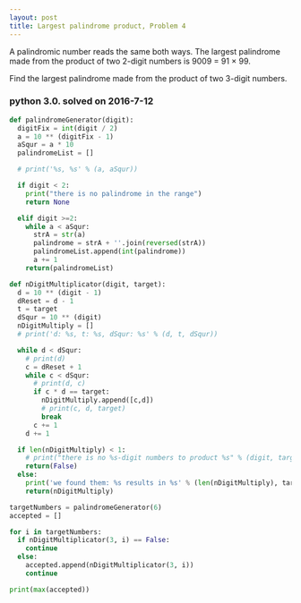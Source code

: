 ```yaml
---
layout: post
title: Largest palindrome product, Problem 4
---
```


A palindromic number reads the same both ways. The largest palindrome made from the product of two 2-digit numbers is 9009 = 91 × 99.

Find the largest palindrome made from the product of two 3-digit numbers.

### python 3.0. solved on 2016-7-12

```python
def palindromeGenerator(digit):
  digitFix = int(digit / 2)
  a = 10 ** (digitFix - 1)
  aSqur = a * 10
  palindromeList = []

  # print('%s, %s' % (a, aSqur))

  if digit < 2:
    print("there is no palindrome in the range")
    return None

  elif digit >=2:
    while a < aSqur:
      strA = str(a)
      palindrome = strA + ''.join(reversed(strA))
      palindromeList.append(int(palindrome))
      a += 1
    return(palindromeList)

def nDigitMultiplicator(digit, target):
  d = 10 ** (digit - 1)
  dReset = d - 1
  t = target
  dSqur = 10 ** (digit)
  nDigitMultiply = []
  # print('d: %s, t: %s, dSqur: %s' % (d, t, dSqur))

  while d < dSqur:
    # print(d)
    c = dReset + 1
    while c < dSqur:
      # print(d, c)
      if c * d == target:
        nDigitMultiply.append([c,d])
        # print(c, d, target)
        break
      c += 1
    d += 1

  if len(nDigitMultiply) < 1:
    # print("there is no %s-digit numbers to product %s" % (digit, target))
    return(False)
  else:
    print('we found them: %s results in %s' % (len(nDigitMultiply), target))
    return(nDigitMultiply)

targetNumbers = palindromeGenerator(6)
accepted = []

for i in targetNumbers:
  if nDigitMultiplicator(3, i) == False:
    continue
  else:
    accepted.append(nDigitMultiplicator(3, i))
    continue

print(max(accepted))
```
